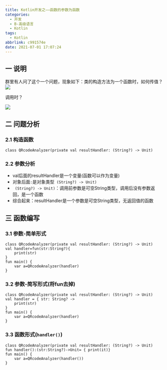 ```yaml
---
title: Kotlin开发之——函数的参数为函数
categories:
  - 开发
  - B-高级语言
  - Kotlin
tags:
  - Kotlin
abbrlink: c991574e
date: 2021-07-01 17:07:24
---
```

## 一 说明

群里有人问了这个一个问题，现象如下：类的构造方法为一个函数时，如何传值？
![][1]

调用时？

![][2]
<!--more-->

## 二 问题分析

### 2.1 构造函数

```
class QRcodeAnalyzer(private val resultHandler: (String?) -> Unit)
```
### 2.2 参数分析
* val后面的resultHandler是一个变量(函数可以作为变量)
* 对象后面`:`是对象类型` (String?) -> Unit)`
* ` (String?) -> Unit)`：调用前参数是可空String类型，调用后没有参数返回，是一个函数
* 综合起来：resultHandler是一个参数是可空String类型，无返回值的函数

## 三 函数编写

### 3.1  参数-简单形式

```
class QRcodeAnalyzer(private val resultHandler: (String?) -> Unit)
val handler=fun(str:String?){
    print(str)
}
fun main() {
    var a=QRcodeAnalyzer(handler)
}
```

### 3.2 参数-简写形式(将fun去掉)

```
class QRcodeAnalyzer(private val resultHandler: (String?) -> Unit)
val handler = { str: String? ->
    print(str)
}
fun main() {
    var a=QRcodeAnalyzer(handler)
}
```

### 3.3 函数形式(`handler()`)

```
class QRcodeAnalyzer(private val resultHandler: (String?) -> Unit)
fun handler():(str:String?)->Unit= { print(it)}
fun main() {
    var a=QRcodeAnalyzer(handler())
}
```




[1]:https://cdn.staticaly.com/gh/PGzxc/CDN/master/blog-kotlin/kotlin-param-fun-define.png
[2]:https://cdn.staticaly.com/gh/PGzxc/CDN/master/blog-kotlin/kotlin-param-fun-use.png
